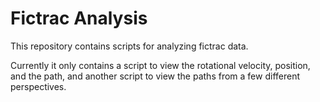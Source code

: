 # Fictrac Analysis

This repository contains scripts for analyzing fictrac data.

Currently it only contains a script to view the rotational velocity, position, and the path, and another script to view the paths from a few different perspectives.